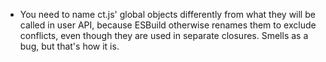* You need to name ct.js' global objects differently from what they will be called in user API, because ESBuild otherwise renames them to exclude conflicts, even though they are used in separate closures. Smells as a bug, but that's how it is.
